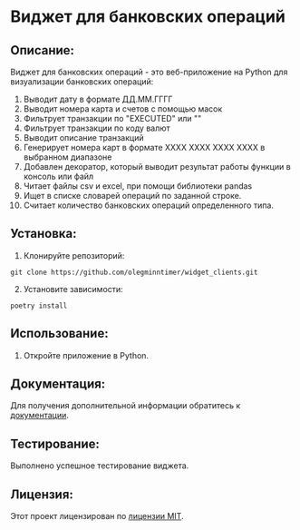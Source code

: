 # Виджет для банковских операций

## Описание:

Виджет для банковских операций - это веб-приложение на Python для визуализации банковских операций:
1. Выводит дату в формате ДД.ММ.ГГГГ
2. Выводит номера карта и счетов с помощью масок
3. Фильтрует транзакции по "EXECUTED" или ""
4. Фильтрует транзакции по коду валют
5. Выводит описание транзакций
6. Генерирует номера карт в формате XXXX XXXX XXXX XXXX в выбранном диапазоне
7. Добавлен декоратор, который выводит результат работы функции в консоль или файл
8. Читает файлы csv и excel, при помощи библиотеки pandas 
9. Ищет в списке словарей операций по заданной строке.
10. Считает количество банковских операций определенного типа.
## Установка:

1. Клонируйте репозиторий:
```
git clone https://github.com/olegminntimer/widget_clients.git
```
2. Установите зависимости:
```
poetry install
```
## Использование:

1. Откройте приложение в Python.

## Документация:

Для получения дополнительной информации обратитесь к [документации](docs/README.md).
## Тестирование:

Выполнено успешное тестирование виджета.

## Лицензия:

Этот проект лицензирован по [лицензии MIT](LICENSE).
